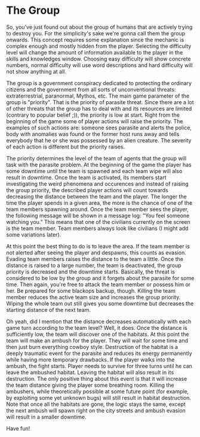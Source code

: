 # The Group

So, you've just found out about the group of humans that are actively trying to destroy you. For the simplicity's sake we're gonna call them the group onwards. This concept requires some explanation since the mechanic is complex enough and mostly hidden from the player. Selecting the difficulty level will change the amount of information available to the player in the skills and knowledges window. Choosing easy difficulty will show concrete numbers, normal difficulty will use word descriptions and hard difficulty will not show anything at all.

The group is a government conspiracy dedicated to protecting the ordinary citizens and the government from all sorts of unconventional threats: extraterrestrial, paranormal, Mythos, etc. The main game parameter of the group is "priority". That is the priority of parasite threat. Since there are a lot of other threats that the group has to deal with and its resources are limited (contrary to popular belief ;)), the priority is low at start. Right from the beginning of the game some of player actions will raise the priority. The examples of such actions are: someone sees parasite and alerts the police, body with anomalies was found or the former host runs away and tells everybody that he or she was possessed by an alien creature. The severity of each action is different but the priority raises.

The priority determines the level of the team of agents that the group will task with the parasite problem. At the beginning of the game the player has some downtime until the team is spawned and each team wipe will also result in downtime. Once the team is activated, its members start investigating the weird phenomena and occurences and instead of raising the group priority, the described player actions will count towards decreasing the distance between the team and the player. The longer the time the player spends in a given area, the more is the chance of one of the team members spawning around. Once the team member sees the player, the following message will be shown in a message log: "You feel someone watching you." This means that one of the civilians currently on the screen is the team member. Team members always look like civilians (I might add some variations later).

At this point the best thing to do is to leave the area. If the team member is not alerted after seeing the player and despawns, this counts as evasion. Evading team members raises the distance to the team a little. Once the distance is raised to a large number, the team is deactivated, the group priority is decreased and the downtime starts. Basically, the threat is considered to be low by the group and it forgets about the parasite for some time. Then again, you're free to attack the team member or possess him or her. Be prepared for some blackops backup, though. Killing the team member reduces the active team size and increases the group priority. Wiping the whole team out still gives you some downtime but decreases the starting distance of the next team.

Oh yeah, did I mention that the distance decreases automatically with each game turn according to the team level? Well, it does. Once the distance is sufficiently low, the team will discover one of the habitats. At this point the team will make an ambush for the player. They will wait for some time and then just burn everything cowboy style. Destruction of the habitat is a deeply traumatic event for the parasite and reduces its energy permanently while having more temporary drawbacks. If the player walks into the ambush, the fight starts. Player needs to survive for three turns until he can leave the ambushed habitat. Leaving the habitat will also result in its destruction. The only positive thing about this event is that it will increase the team distance giving the player some breathing room. Killing the ambushers, while theoretically possible at some future point (for example, by exploiting some yet unknown bugs) will still result in habitat destruction. Note that once all the habitats are gone, the logic stays the same, except the next ambush will spawn right on the city streets and ambush evasion will result in a smaller downtime.

Have fun!
